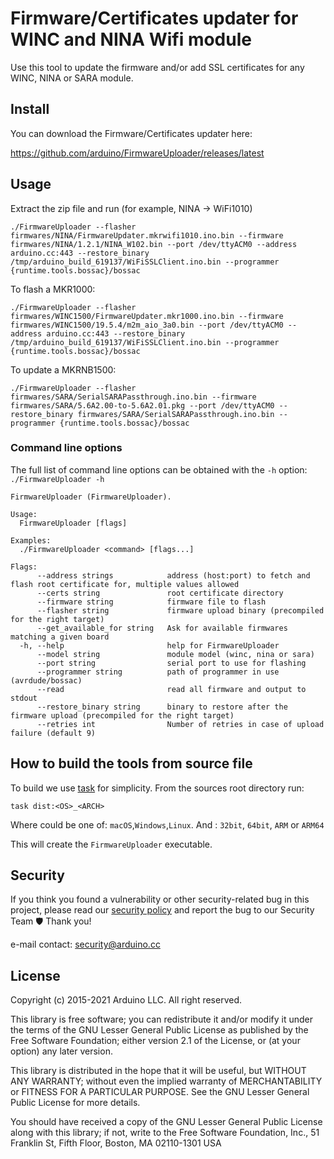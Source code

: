 # Firmware/Certificates updater for WINC and NINA Wifi module

Use this tool to update the firmware and/or add SSL certificates for any WINC, NINA or SARA module.

## Install

You can download the Firmware/Certificates updater here:

https://github.com/arduino/FirmwareUploader/releases/latest

## Usage

Extract the zip file and run (for example, NINA -> WiFi1010)

```
./FirmwareUploader --flasher firmwares/NINA/FirmwareUpdater.mkrwifi1010.ino.bin --firmware firmwares/NINA/1.2.1/NINA_W102.bin --port /dev/ttyACM0 --address arduino.cc:443 --restore_binary /tmp/arduino_build_619137/WiFiSSLClient.ino.bin --programmer {runtime.tools.bossac}/bossac
```

To flash a MKR1000:

```
./FirmwareUploader --flasher firmwares/WINC1500/FirmwareUpdater.mkr1000.ino.bin --firmware firmwares/WINC1500/19.5.4/m2m_aio_3a0.bin --port /dev/ttyACM0 --address arduino.cc:443 --restore_binary /tmp/arduino_build_619137/WiFiSSLClient.ino.bin --programmer {runtime.tools.bossac}/bossac
```

To update a MKRNB1500:

```
./FirmwareUploader --flasher firmwares/SARA/SerialSARAPassthrough.ino.bin --firmware firmwares/SARA/5.6A2.00-to-5.6A2.01.pkg --port /dev/ttyACM0 --restore_binary firmwares/SARA/SerialSARAPassthrough.ino.bin --programmer {runtime.tools.bossac}/bossac
```

### Command line options

The full list of command line options can be obtained with the `-h` option: `./FirmwareUploader -h`

```
FirmwareUploader (FirmwareUploader).

Usage:
  FirmwareUploader [flags]

Examples:
  ./FirmwareUploader <command> [flags...]

Flags:
      --address strings            address (host:port) to fetch and flash root certificate for, multiple values allowed
      --certs string               root certificate directory
      --firmware string            firmware file to flash
      --flasher string             firmware upload binary (precompiled for the right target)
      --get_available_for string   Ask for available firmwares matching a given board
  -h, --help                       help for FirmwareUploader
      --model string               module model (winc, nina or sara)
      --port string                serial port to use for flashing
      --programmer string          path of programmer in use (avrdude/bossac)
      --read                       read all firmware and output to stdout
      --restore_binary string      binary to restore after the firmware upload (precompiled for the right target)
      --retries int                Number of retries in case of upload failure (default 9)
```

## How to build the tools from source file

To build we use [task](https://taskfile.dev/) for simplicity. From the sources root directory run:

```
task dist:<OS>_<ARCH>
```

Where <OS> could be one of: `macOS`,`Windows`,`Linux`. And <ARCH>: `32bit`, `64bit`, `ARM` or `ARM64`

This will create the `FirmwareUploader` executable.

## Security

If you think you found a vulnerability or other security-related bug in this project, please read our [security
policy][security-policy] and report the bug to our Security Team 🛡️ Thank you!

e-mail contact: security@arduino.cc

## License

Copyright (c) 2015-2021 Arduino LLC. All right reserved.

This library is free software; you can redistribute it and/or modify it under the terms of the GNU Lesser General Public
License as published by the Free Software Foundation; either version 2.1 of the License, or (at your option) any later
version.

This library is distributed in the hope that it will be useful, but WITHOUT ANY WARRANTY; without even the implied
warranty of MERCHANTABILITY or FITNESS FOR A PARTICULAR PURPOSE. See the GNU Lesser General Public License for more
details.

You should have received a copy of the GNU Lesser General Public License along with this library; if not, write to the
Free Software Foundation, Inc., 51 Franklin St, Fifth Floor, Boston, MA 02110-1301 USA

[security-policy]: https://github.com/arduino/FirmwareUploader/security/policy
